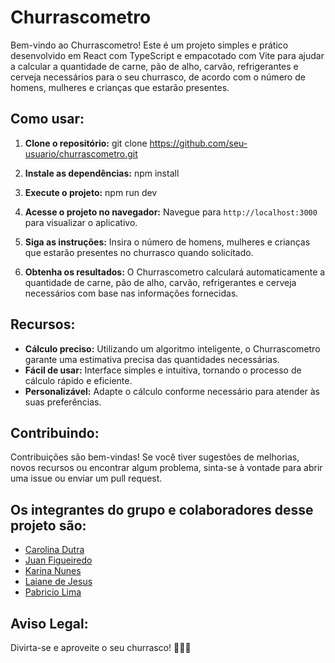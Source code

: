 # Churrascometro

Bem-vindo ao Churrascometro! Este é um projeto simples e prático desenvolvido em React com TypeScript e empacotado com Vite para ajudar a calcular a quantidade de carne, pão de alho, carvão, refrigerantes e cerveja necessários para o seu churrasco, de acordo com o número de homens, mulheres e crianças que estarão presentes.

## Como usar:

1. **Clone o repositório:**
git clone https://github.com/seu-usuario/churrascometro.git


2. **Instale as dependências:**
npm install


3. **Execute o projeto:**
npm run dev


4. **Acesse o projeto no navegador:**
Navegue para `http://localhost:3000` para visualizar o aplicativo.

5. **Siga as instruções:**
Insira o número de homens, mulheres e crianças que estarão presentes no churrasco quando solicitado.

6. **Obtenha os resultados:**
O Churrascometro calculará automaticamente a quantidade de carne, pão de alho, carvão, refrigerantes e cerveja necessários com base nas informações fornecidas.

## Recursos:

- **Cálculo preciso:** Utilizando um algoritmo inteligente, o Churrascometro garante uma estimativa precisa das quantidades necessárias.
- **Fácil de usar:** Interface simples e intuitiva, tornando o processo de cálculo rápido e eficiente.
- **Personalizável:** Adapte o cálculo conforme necessário para atender às suas preferências.

## Contribuindo:

Contribuições são bem-vindas! Se você tiver sugestões de melhorias, novos recursos ou encontrar algum problema, sinta-se à vontade para abrir uma issue ou enviar um pull request.

## Os integrantes do grupo e colaboradores desse projeto são:

- [Carolina Dutra](https://github.com/ahcarol)
- [Juan Figueiredo](https://github.com/juan-figueiredo)
- [Karina Nunes](https://www.linkedin.com/in/karinanuunes/)
- [Laiane de Jesus](https://github.com/LaianeDeJesus)
- [Pabricio Lima](https://github.com/Pabriciolima)

## Aviso Legal:

Divirta-se e aproveite o seu churrasco! 🍖🔥🍺

